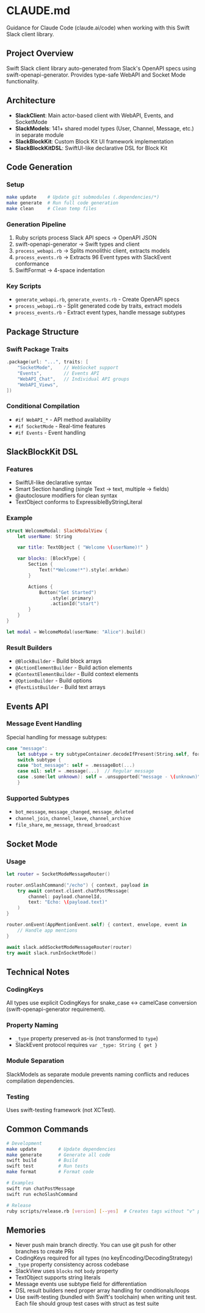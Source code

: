 # CLAUDE.md

Guidance for Claude Code (claude.ai/code) when working with this Swift Slack client library.

## Project Overview

Swift Slack client library auto-generated from Slack's OpenAPI specs using swift-openapi-generator. Provides type-safe WebAPI and Socket Mode functionality.

## Architecture

- **SlackClient**: Main actor-based client with WebAPI, Events, and SocketMode
- **SlackModels**: 141+ shared model types (User, Channel, Message, etc.) in separate module
- **SlackBlockKit**: Custom Block Kit UI framework implementation
- **SlackBlockKitDSL**: SwiftUI-like declarative DSL for Block Kit

## Code Generation

### Setup
```bash
make update    # Update git submodules (.dependencies/*)
make generate  # Run full code generation
make clean     # Clean temp files
```

### Generation Pipeline
1. Ruby scripts process Slack API specs → OpenAPI JSON
2. swift-openapi-generator → Swift types and client
3. `process_webapi.rb` → Splits monolithic client, extracts models
4. `process_events.rb` → Extracts 96 Event types with SlackEvent conformance
5. SwiftFormat → 4-space indentation

### Key Scripts
- `generate_webapi.rb`, `generate_events.rb` - Create OpenAPI specs
- `process_webapi.rb` - Split generated code by traits, extract models
- `process_events.rb` - Extract event types, handle message subtypes

## Package Structure

### Swift Package Traits
```swift
.package(url: "...", traits: [
    "SocketMode",    // WebSocket support
    "Events",        // Events API
    "WebAPI_Chat",   // Individual API groups
    "WebAPI_Views",
])
```

### Conditional Compilation
- `#if WebAPI_*` - API method availability
- `#if SocketMode` - Real-time features
- `#if Events` - Event handling

## SlackBlockKit DSL

### Features
- SwiftUI-like declarative syntax
- Smart Section handling (single Text → text, multiple → fields)
- @autoclosure modifiers for clean syntax
- TextObject conforms to ExpressibleByStringLiteral

### Example
```swift
struct WelcomeModal: SlackModalView {
    let userName: String

    var title: TextObject { "Welcome \(userName)!" }

    var blocks: [BlockType] {
        Section {
            Text("*Welcome!*").style(.mrkdwn)
        }

        Actions {
            Button("Get Started")
                .style(.primary)
                .actionId("start")
        }
    }
}

let modal = WelcomeModal(userName: "Alice").build()
```

### Result Builders
- `@BlockBuilder` - Build block arrays
- `@ActionElementBuilder` - Build action elements
- `@ContextElementBuilder` - Build context elements
- `@OptionBuilder` - Build options
- `@TextListBuilder` - Build text arrays

## Events API

### Message Event Handling
Special handling for message subtypes:
```swift
case "message":
    let subtype = try subtypeContainer.decodeIfPresent(String.self, forKey: .subtype)
    switch subtype {
    case "bot_message": self = .messageBot(...)
    case nil: self = .message(...)  // Regular message
    case .some(let unknown): self = .unsupported("message - \(unknown)")
    }
```

### Supported Subtypes
- `bot_message`, `message_changed`, `message_deleted`
- `channel_join`, `channel_leave`, `channel_archive`
- `file_share`, `me_message`, `thread_broadcast`

## Socket Mode

### Usage
```swift
let router = SocketModeMessageRouter()

router.onSlashCommand("/echo") { context, payload in
    try await context.client.chatPostMessage(
        channel: payload.channelId,
        text: "Echo: \(payload.text)"
    )
}

router.onEvent(AppMentionEvent.self) { context, envelope, event in
    // Handle app mentions
}

await slack.addSocketModeMessageRouter(router)
try await slack.runInSocketMode()
```

## Technical Notes

### CodingKeys
All types use explicit CodingKeys for snake_case ↔ camelCase conversion (swift-openapi-generator requirement).

### Property Naming
- `_type` property preserved as-is (not transformed to `type`)
- SlackEvent protocol requires `var _type: String { get }`

### Module Separation
SlackModels as separate module prevents naming conflicts and reduces compilation dependencies.

### Testing
Uses swift-testing framework (not XCTest).

## Common Commands

```bash
# Development
make update        # Update dependencies
make generate      # Generate all code
swift build        # Build
swift test         # Run tests
make format        # Format code

# Examples
swift run chatPostMessage
swift run echoSlashCommand

# Release
ruby scripts/release.rb [version] [--yes]  # Creates tags without "v" prefix (e.g., 0.0.4, not v0.0.4)
```

## Memories

- Never push main branch directly. You can use git push for other branches to create PRs
- CodingKeys required for all types (no keyEncoding/DecodingStrategy)
- `_type` property consistency across codebase
- SlackView uses `blocks` not `body` property
- TextObject supports string literals
- Message events use subtype field for differentiation
- DSL result builders need proper array handling for conditionals/loops
- Use swift-testing (bundled with Swift's toolchain) when writing unit test. Each file should group test cases with struct as test suite

